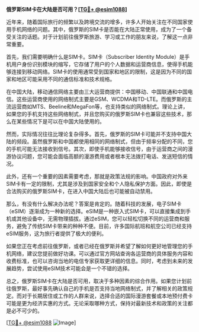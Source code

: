 **俄罗斯SIM卡在大陆是否可用？[[TG💪+ @esim1088](https://t.me/s/esim1088)]**

近年来，随着国际旅行的频繁以及跨境交流的增多，许多人开始关注在不同国家使用手机网络的问题。其中，俄罗斯的SIM卡是否能在大陆正常使用，成为了一个备受关注的话题。对于计划前往俄罗斯旅游、学习或工作的朋友来说，了解这一点非常重要。

首先，我们需要明确什么是SIM卡。SIM卡（Subscriber Identity Module）是手机用户身份识别模块的缩写，它存储了用户的个人数据和运营商信息，使得手机能够连接到移动网络。SIM卡的使用通常受到国家和地区的限制，这是因为不同的国家和地区可能采用不同的通信标准和技术规格。

在中国大陆，移动通信网络主要由三大运营商提供：中国移动、中国联通和中国电信。这些运营商使用的网络制式主要是GSM、WCDMA和TD-LTE。而俄罗斯的主流运营商如MTS、Beeline和MegaFon等，也支持类似的网络制式。理论上讲，如果您的手机支持这些网络制式，并且您购买的俄罗斯SIM卡也兼容这些技术，那么在某些情况下是可以在中国大陆使用的。

然而，实际情况往往比理论复杂得多。首先，俄罗斯的SIM卡可能并不支持中国大陆的频段。虽然俄罗斯和中国都使用相同的网络制式，但由于频率分配的不同，您的手机可能无法接收到信号。其次，即使手机能够接收信号，由于运营商之间的漫游协议问题，您可能会面临高额的漫游费用或者根本无法拨打电话、发送短信的情况。

此外，还有一个重要的因素需要考虑，那就是政策法规的影响。中国政府对外来SIM卡有一定的限制，尤其是涉及到国家安全和个人隐私保护方面。因此，即使是合法购买的俄罗斯SIM卡，在进入中国大陆后也可能被自动禁用。

那么，有没有什么解决办法呢？答案是肯定的。随着科技的发展，电子SIM卡（eSIM）逐渐成为一种新的选择。eSIM是一种嵌入式SIM卡，可以直接集成到手机或其他设备中，无需物理插拔。通过eSIM，您可以轻松切换不同的运营商和服务，避免了传统SIM卡带来的种种不便。目前，许多国际航班和航空公司已经支持eSIM服务，这为旅行者提供了极大的便利。

如果您正在考虑前往俄罗斯，或者已经在俄罗斯并希望了解如何更好地管理您的手机网络，建议您提前做好功课。可以通过官方网站查询各运营商的具体服务内容和收费标准，也可以咨询当地的电信专家获取更详细的信息。同时，考虑到未来的发展趋势，尝试使用eSIM技术可能会是一个不错的选择。

总之，俄罗斯SIM卡在大陆是否可用，取决于多种因素的综合作用。如果您计划前往俄罗斯，最好事先确认自己的手机是否支持当地网络制式，并了解相关的政策规定。而对于长期居住或工作的人群来说，选择合适的国际漫游套餐或本地预付费卡可能是更为经济实惠的方式。无论采取哪种方式，保持对最新技术和政策的关注都是必不可少的。

[[TG💪+ @esim1088](https://t.me/s/esim1088) ![Image](https://i.postimg.cc/4NQfJmqS/Snipaste-2025-05-13-00-14-12.png)]